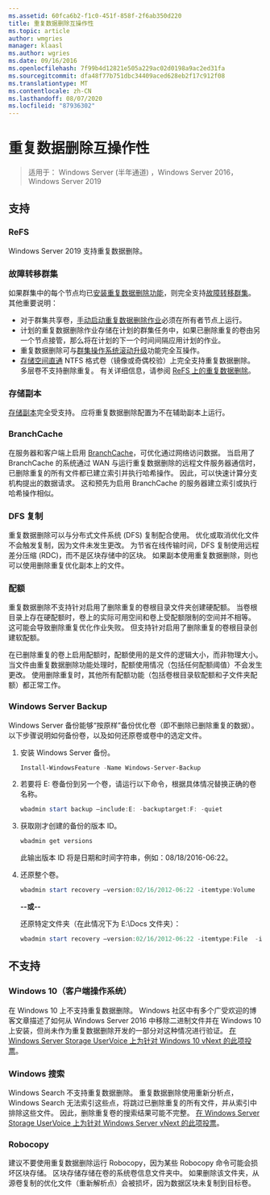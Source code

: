 ```yaml
---
ms.assetid: 60fca6b2-f1c0-451f-858f-2f6ab350d220
title: 重复数据删除互操作性
ms.topic: article
author: wmgries
manager: klaasl
ms.author: wgries
ms.date: 09/16/2016
ms.openlocfilehash: 7f99b4d12821e505a229ac02d0198a9ac2ed31fa
ms.sourcegitcommit: dfa48f77b751dbc34409aced628eb2f17c912f08
ms.translationtype: MT
ms.contentlocale: zh-CN
ms.lasthandoff: 08/07/2020
ms.locfileid: "87936302"
---
```

# <a name="data-deduplication-interoperability"></a>重复数据删除互操作性

> 适用于： Windows Server (半年通道) ，Windows Server 2016，Windows Server 2019

## <a name="supported"></a>支持

### <a name="refs"></a>ReFS
Windows Server 2019 支持重复数据删除。

### <a name="failover-clustering"></a>故障转移群集

如果群集中的每个节点均已[安装重复数据删除功能](install-enable.md#install-dedup)，则完全支持[故障转移群集](../..//failover-clustering/failover-clustering-overview.md)。 其他重要说明：

* 对于群集共享卷，[手动启动重复数据删除作业](run.md#running-dedup-jobs-manually)必须在所有者节点上运行。
* 计划的重复数据删除作业存储在计划的群集任务中，如果已删除重复的卷由另一个节点接管，那么将在计划的下一个时间间隔应用计划的作业。
* 重复数据删除可与[群集操作系统滚动升级](../..//failover-clustering/cluster-operating-system-rolling-upgrade.md)功能完全互操作。
* [存储空间直通](../storage-spaces/storage-spaces-direct-overview.md) NTFS 格式卷（镜像或奇偶校验）上完全支持重复数据删除。 多层卷不支持删除重复。 有关详细信息，请参阅 [ReFS 上的重复数据删除](#unsupported)。

### <a name="storage-replica"></a>存储副本
[存储副本](../storage-replica/storage-replica-overview.md)完全受支持。 应将重复数据删除配置为不在辅助副本上运行。

### <a name="branchcache"></a>BranchCache
在服务器和客户端上启用 [BranchCache](../../networking/branchcache/branchcache.md)，可优化通过网络访问数据。 当启用了 BranchCache 的系统通过 WAN 与运行重复数据删除的远程文件服务器通信时，已删除重复的所有文件都已建立索引并执行哈希操作。 因此，可以快速计算分支机构提出的数据请求。 这和预先为启用 BranchCache 的服务器建立索引或执行哈希操作相似。

### <a name="dfs-replication"></a>DFS 复制
重复数据删除可以与分布式文件系统 (DFS) 复制配合使用。 优化或取消优化文件不会触发复制，因为文件未发生更改。 为节省在线传输时间，DFS 复制使用远程差分压缩 (RDC)，而不是区块存储中的区块。 如果副本使用重复数据删除，则也可以使用删除重复优化副本上的文件。

### <a name="quotas"></a>配额
重复数据删除不支持针对启用了删除重复的卷根目录文件夹创建硬配额。 当卷根目录上存在硬配额时，卷上的实际可用空间和卷上受配额限制的空间并不相等。 这可能会导致删除重复优化作业失败。 但支持针对启用了删除重复的卷根目录创建软配额。

在已删除重复的卷上启用配额时，配额使用的是文件的逻辑大小，而非物理大小。 当文件由重复数据删除功能处理时，配额使用情况（包括任何配额阈值）不会发生更改。 使用删除重复时，其他所有配额功能（包括卷根目录软配额和子文件夹配额）都正常工作。

### <a name="windows-server-backup"></a>Windows Server Backup
Windows Server 备份能够“按原样”备份优化卷（即不删除已删除重复的数据）。 以下步骤说明如何备份卷，以及如何还原卷或卷中的选定文件。
1. 安装 Windows Server 备份。
    ```PowerShell
    Install-WindowsFeature -Name Windows-Server-Backup
    ```

2. 若要将 E: 卷备份到另一个卷，请运行以下命令，根据具体情况替换正确的卷名称。
    ```PowerShell
    wbadmin start backup –include:E: -backuptarget:F: -quiet
    ```
3. 获取刚才创建的备份的版本 ID。

    ```PowerShell
    wbadmin get versions
    ```

    此输出版本 ID 将是日期和时间字符串，例如：08/18/2016-06:22。

4. 还原整个卷。
    ```PowerShell
    wbadmin start recovery –version:02/16/2012-06:22 -itemtype:Volume  -items:E: -recoveryTarget:E:
    ```

    **--或--**

    还原特定文件夹（在此情况下为 E:\Docs 文件夹）：
    ```PowerShell
    wbadmin start recovery –version:02/16/2012-06:22 -itemtype:File  -items:E:\Docs  -recursive
    ```

## <a name="unsupported"></a>不支持

### <a name="windows-10-client-os"></a>Windows 10（客户端操作系统）
在 Windows 10 上不支持重复数据删除。 Windows 社区中有多个广受欢迎的博客文章描述了如何从 Windows Server 2016 中移除二进制文件并在 Windows 10 上安装，但尚未作为重复数据删除开发的一部分对这种情况进行验证。 [在 Windows Server Storage UserVoice 上为针对 Windows 10 vNext 的此项投票](https://windowsserver.uservoice.com/forums/295056-storage/suggestions/9011008-add-deduplication-support-to-client-os)。

### <a name="windows-search"></a>Windows 搜索
Windows Search 不支持重复数据删除。 重复数据删除使用重新分析点，Windows Search 无法索引这些点，将跳过已删除重复的所有文件，并从索引中排除这些文件。 因此，删除重复卷的搜索结果可能不完整。 [在 Windows Server Storage UserVoice 上为针对 Windows Server vNext 的此项投票](https://windowsserver.uservoice.com/forums/295056-storage/suggestions/17888647-make-windows-search-service-work-with-data-dedupli)。

### <a name="robocopy"></a>Robocopy
建议不要使用重复数据删除运行 Robocopy，因为某些 Robocopy 命令可能会损坏区块存储。 区块存储存储在卷的系统卷信息文件夹中。 如果删除该文件夹，从源卷复制的优化文件（重新解析点）会被损坏，因为数据区块未复制到目标卷。
